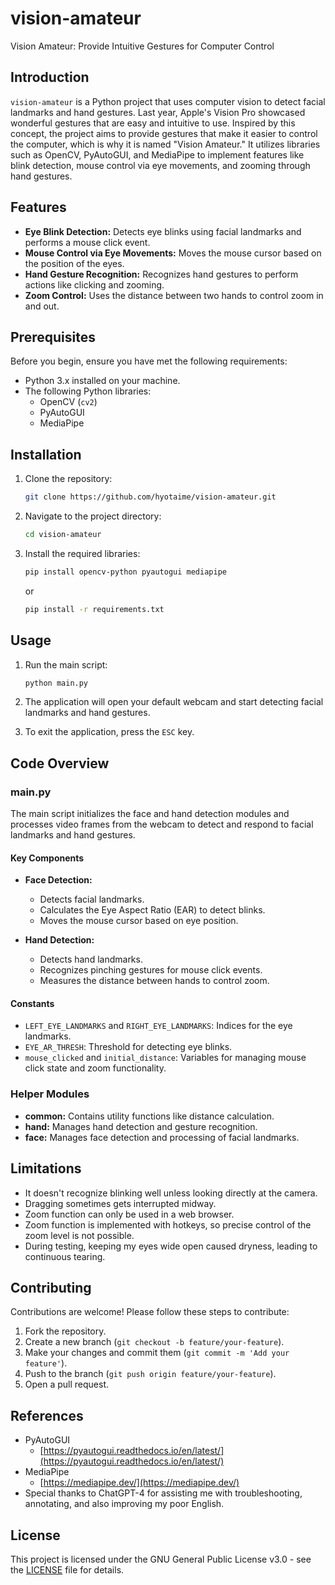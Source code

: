 # vision-amateur

Vision Amateur: Provide Intuitive Gestures for Computer Control

## Introduction
`vision-amateur` is a Python project that uses computer vision to detect facial landmarks and hand gestures. 
Last year, Apple's Vision Pro showcased wonderful gestures that are easy and intuitive to use. 
Inspired by this concept, the project aims to provide gestures that make it easier to control the computer, 
which is why it is named "Vision Amateur."
It utilizes libraries such as OpenCV, PyAutoGUI, and MediaPipe to implement features 
like blink detection, mouse control via eye movements, and zooming through hand gestures.

## Features

- **Eye Blink Detection:** Detects eye blinks using facial landmarks and performs a mouse click event.
- **Mouse Control via Eye Movements:** Moves the mouse cursor based on the position of the eyes.
- **Hand Gesture Recognition:** Recognizes hand gestures to perform actions like clicking and zooming.
- **Zoom Control:** Uses the distance between two hands to control zoom in and out.

## Prerequisites

Before you begin, ensure you have met the following requirements:

- Python 3.x installed on your machine.
- The following Python libraries:
  - OpenCV (`cv2`)
  - PyAutoGUI
  - MediaPipe

## Installation

1. Clone the repository:

    ```sh
    git clone https://github.com/hyotaime/vision-amateur.git
    ```

2. Navigate to the project directory:

    ```sh
    cd vision-amateur
    ```

3. Install the required libraries:

    ```sh
    pip install opencv-python pyautogui mediapipe
    ```
   or
    ```sh
    pip install -r requirements.txt
    ```

## Usage

1. Run the main script:

    ```sh
    python main.py
    ```

2. The application will open your default webcam and start detecting facial landmarks and hand gestures.

3. To exit the application, press the `ESC` key.

## Code Overview

### main.py

The main script initializes the face and hand detection modules and processes video frames from the webcam to detect and respond to facial landmarks and hand gestures.

#### Key Components

- **Face Detection:**
  - Detects facial landmarks.
  - Calculates the Eye Aspect Ratio (EAR) to detect blinks.
  - Moves the mouse cursor based on eye position.

- **Hand Detection:**
  - Detects hand landmarks.
  - Recognizes pinching gestures for mouse click events.
  - Measures the distance between hands to control zoom.

#### Constants

- `LEFT_EYE_LANDMARKS` and `RIGHT_EYE_LANDMARKS`: Indices for the eye landmarks.
- `EYE_AR_THRESH`: Threshold for detecting eye blinks.
- `mouse_clicked` and `initial_distance`: Variables for managing mouse click state and zoom functionality.

### Helper Modules

- **common:** Contains utility functions like distance calculation.
- **hand:** Manages hand detection and gesture recognition.
- **face:** Manages face detection and processing of facial landmarks.

## Limitations
- It doesn't recognize blinking well unless looking directly at the camera.
- Dragging sometimes gets interrupted midway.
- Zoom function can only be used in a web browser.
- Zoom function is implemented with hotkeys, so precise control of the zoom level is not possible.
- During testing, keeping my eyes wide open caused dryness, leading to continuous tearing.

## Contributing

Contributions are welcome! Please follow these steps to contribute:

1. Fork the repository.
2. Create a new branch (`git checkout -b feature/your-feature`).
3. Make your changes and commit them (`git commit -m 'Add your feature'`).
4. Push to the branch (`git push origin feature/your-feature`).
5. Open a pull request.

## References

- PyAutoGUI
  - [https://pyautogui.readthedocs.io/en/latest/](https://pyautogui.readthedocs.io/en/latest/)
- MediaPipe
  - [https://mediapipe.dev/](https://mediapipe.dev/)
- Special thanks to ChatGPT-4 for assisting me with troubleshooting, annotating, and also improving my poor English.

## License

This project is licensed under the GNU General Public License v3.0 - see the [LICENSE](LICENSE) file for details.

